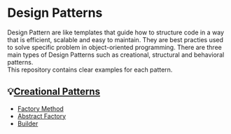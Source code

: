 # Design Patterns
Design Pattern are like templates that guide how to structure code in a way that is efficient, scalable and easy to maintain. They are best practies used to solve specific problem in object-oriented programming. There are three main types of Design Patterns such as creational, structural and behavioral patterns.  
This repository contains clear examples for each pattern.
## 💡[Creational Patterns](Creational-Patterns)  
- [Factory Method](Creational-Patterns/Factory-Method)  
- [Abstract Factory](Creational-Patterns/Abstract-Factory)  
- [Builder](Creational-Patterns/Builder)  
